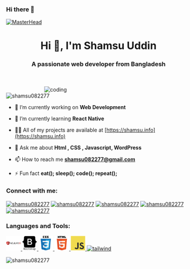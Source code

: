 ### Hi there 👋

<!--
**shamsu082277/shamsu082277** is a ✨ _special_ ✨ repository because its `README.md` (this file) appears on your GitHub profile.

Here are some ideas to get you started:

- 🔭 I’m currently working on ...
- 🌱 I’m currently learning ...
- 👯 I’m looking to collaborate on ...
- 🤔 I’m looking for help with ...
- 💬 Ask me about ...
- 📫 How to reach me: ...
- 😄 Pronouns: ...
- ⚡ Fun fact: ...
-->
[![MasterHead](https://qrangers.com/wp-content/uploads/2021/09/Banner-Introduction-to-3D-Animation.png)](https://shamsu082277.io)
<h1 align="center">Hi 👋, I'm Shamsu Uddin</h1>
<h3 align="center">A passionate web developer from Bangladesh</h3> <br> <br>
<img align="right" alt="coding" width="400" src="https://raw.githubusercontent.com/TheDudeThatCode/TheDudeThatCode/master/Assets/Developer.gif">

<p align="left"> <img src="https://komarev.com/ghpvc/?username=shamsu082277&label=Profile%20views&color=0e75b6&style=flat" alt="shamsu082277" /> </p>

- 🔭 I’m currently working on **Web Development**

- 🌱 I’m currently learning **React Native**

- 👨‍💻 All of my projects are available at [https://shamsu.info](https://shamsu.info)

- 💬 Ask me about **Html , CSS , Javascript, WordPress**

- 📫 How to reach me **shamsu082277@gmail.com**

- ⚡ Fun fact **eat(); sleep(); code(); repeat();**

<h3 align="left">Connect with me:</h3>
<p align="left">
<a href="https://twitter.com/shamsu082277" target="blank"><img align="center" src="https://raw.githubusercontent.com/rahuldkjain/github-profile-readme-generator/master/src/images/icons/Social/twitter.svg" alt="shamsu082277" height="30" width="40" /></a>
<a href="https://fb.com/shamsu082277" target="blank"><img align="center" src="https://raw.githubusercontent.com/rahuldkjain/github-profile-readme-generator/master/src/images/icons/Social/facebook.svg" alt="shamsu082277" height="30" width="40" /></a>
<a href="https://instagram.com/shamsu082277" target="blank"><img align="center" src="https://raw.githubusercontent.com/rahuldkjain/github-profile-readme-generator/master/src/images/icons/Social/instagram.svg" alt="shamsu082277" height="30" width="40" /></a>
<a href="https://dribbble.com/shamsu082277" target="blank"><img align="center" src="https://raw.githubusercontent.com/rahuldkjain/github-profile-readme-generator/master/src/images/icons/Social/dribbble.svg" alt="shamsu082277" height="30" width="40" /></a>
<a href="https://www.behance.net/shamsu082277" target="blank"><img align="center" src="https://raw.githubusercontent.com/rahuldkjain/github-profile-readme-generator/master/src/images/icons/Social/behance.svg" alt="shamsu082277" height="30" width="40" /></a>
</p>

<h3 align="left">Languages and Tools:</h3>
<p align="left"> <a href="https://angular.io" target="_blank" rel="noreferrer"> <img src="https://raw.githubusercontent.com/devicons/devicon/master/icons/angularjs/angularjs-original-wordmark.svg" alt="angularjs" width="40" height="40"/> </a> <a href="https://getbootstrap.com" target="_blank" rel="noreferrer"> <img src="https://raw.githubusercontent.com/devicons/devicon/master/icons/bootstrap/bootstrap-plain-wordmark.svg" alt="bootstrap" width="40" height="40"/> </a> <a href="https://www.w3schools.com/css/" target="_blank" rel="noreferrer"> <img src="https://raw.githubusercontent.com/devicons/devicon/master/icons/css3/css3-original-wordmark.svg" alt="css3" width="40" height="40"/> </a> <a href="https://www.w3.org/html/" target="_blank" rel="noreferrer"> <img src="https://raw.githubusercontent.com/devicons/devicon/master/icons/html5/html5-original-wordmark.svg" alt="html5" width="40" height="40"/> </a> <a href="https://developer.mozilla.org/en-US/docs/Web/JavaScript" target="_blank" rel="noreferrer"> <img src="https://raw.githubusercontent.com/devicons/devicon/master/icons/javascript/javascript-original.svg" alt="javascript" width="40" height="40"/> </a> <a href="https://tailwindcss.com/" target="_blank" rel="noreferrer"> <img src="https://www.vectorlogo.zone/logos/tailwindcss/tailwindcss-icon.svg" alt="tailwind" width="40" height="40"/> </a> </p>


<p><img align="center" src="https://github-readme-streak-stats.herokuapp.com/?user=shamsu082277&" alt="shamsu082277" /></p>
